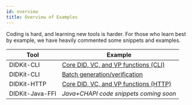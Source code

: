 ```yaml
---
id: overview
title: Overview of Examples
---
```


Coding is hard, and learning new tools is harder.  For those who learn best by example, we have heavily commented some snippets and examples.

|Tool|Example|
|---|---|
|DIDKit-CLI|[Core DID, VC, and VP functions (CLI)][]|
|DIDKit-CLI|[Batch generation/verification][]|
|DIDKit-HTTP|[Core DID, VC, and VP functions (HTTP)][]|
|DIDKit-Java-FFI|*Java+CHAPI code snippets coming soon*|

[Core DID, VC, and VP functions (CLI)]: example--core-functions-in-bash.md
[Core DID, VC, and VP functions (HTTP)]: didkit/example--core-functions-in-curl.md
[Batch generation/verification]: example--batch-generation.md
